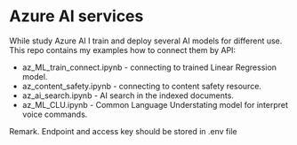 ﻿# Azure  AI services

While study Azure AI I train and deploy several AI models for different use. This repo contains my examples how to connect them by API:
* az_ML_train_connect.ipynb - connecting to trained Linear Regression model.
* az_content_safety.ipynb - connecting to content safety resource.
* az_ai_search.ipynb - AI search in the indexed documents.
* az_ML_CLU.ipynb - Common Language Understating model for interpret voice commands.

Remark. Endpoint and access key should be stored in .env file
